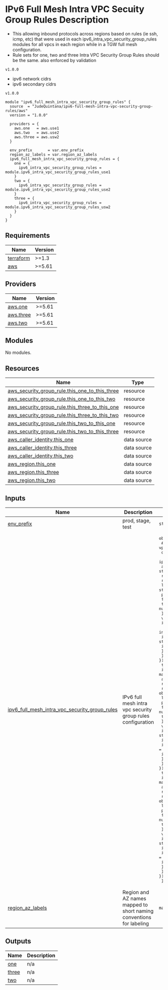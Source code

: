 # IPv6 Full Mesh Intra VPC Secuity Group Rules Description
- This allowing inbound protocols across regions based on rules (ie ssh, icmp, etc) that
  were used in each ipv6\_intra\_vpc\_security\_group\_rules modules for all vpcs in each region while in a TGW full mesh configuration.
- Rule sets for one, two and three Intra VPC Security Group Rules should be the same. also enforced by validation

`v1.0.0`
- ipv6 network cidrs
- ipv6 secondary cidrs

`v1.0.0`
```
module "ipv6_full_mesh_intra_vpc_security_group_rules" {
  source  = "JudeQuintana/ipv6-full-mesh-intra-vpc-security-group-rules/aws"
  version = "1.0.0"

  providers = {
    aws.one   = aws.use1
    aws.two   = aws.use2
    aws.three = aws.usw2
  }

  env_prefix       = var.env_prefix
  region_az_labels = var.region_az_labels
  ipv6_full_mesh_intra_vpc_security_group_rules = {
    one = {
      ipv6_intra_vpc_security_group_rules = module.ipv6_intra_vpc_security_group_rules_use1
    }
    two = {
      ipv6_intra_vpc_security_group_rules = module.ipv6_intra_vpc_security_group_rules_use2
    }
    three = {
      ipv6_intra_vpc_security_group_rules = module.ipv6_intra_vpc_security_group_rules_usw2
    }
  }
}
```

## Requirements

| Name | Version |
|------|---------|
| <a name="requirement_terraform"></a> [terraform](#requirement\_terraform) | >=1.3 |
| <a name="requirement_aws"></a> [aws](#requirement\_aws) | >=5.61 |

## Providers

| Name | Version |
|------|---------|
| <a name="provider_aws.one"></a> [aws.one](#provider\_aws.one) | >=5.61 |
| <a name="provider_aws.three"></a> [aws.three](#provider\_aws.three) | >=5.61 |
| <a name="provider_aws.two"></a> [aws.two](#provider\_aws.two) | >=5.61 |

## Modules

No modules.

## Resources

| Name | Type |
|------|------|
| [aws_security_group_rule.this_one_to_this_three](https://registry.terraform.io/providers/hashicorp/aws/latest/docs/resources/security_group_rule) | resource |
| [aws_security_group_rule.this_one_to_this_two](https://registry.terraform.io/providers/hashicorp/aws/latest/docs/resources/security_group_rule) | resource |
| [aws_security_group_rule.this_three_to_this_one](https://registry.terraform.io/providers/hashicorp/aws/latest/docs/resources/security_group_rule) | resource |
| [aws_security_group_rule.this_three_to_this_two](https://registry.terraform.io/providers/hashicorp/aws/latest/docs/resources/security_group_rule) | resource |
| [aws_security_group_rule.this_two_to_this_one](https://registry.terraform.io/providers/hashicorp/aws/latest/docs/resources/security_group_rule) | resource |
| [aws_security_group_rule.this_two_to_this_three](https://registry.terraform.io/providers/hashicorp/aws/latest/docs/resources/security_group_rule) | resource |
| [aws_caller_identity.this_one](https://registry.terraform.io/providers/hashicorp/aws/latest/docs/data-sources/caller_identity) | data source |
| [aws_caller_identity.this_three](https://registry.terraform.io/providers/hashicorp/aws/latest/docs/data-sources/caller_identity) | data source |
| [aws_caller_identity.this_two](https://registry.terraform.io/providers/hashicorp/aws/latest/docs/data-sources/caller_identity) | data source |
| [aws_region.this_one](https://registry.terraform.io/providers/hashicorp/aws/latest/docs/data-sources/region) | data source |
| [aws_region.this_three](https://registry.terraform.io/providers/hashicorp/aws/latest/docs/data-sources/region) | data source |
| [aws_region.this_two](https://registry.terraform.io/providers/hashicorp/aws/latest/docs/data-sources/region) | data source |

## Inputs

| Name | Description | Type | Default | Required |
|------|-------------|------|---------|:--------:|
| <a name="input_env_prefix"></a> [env\_prefix](#input\_env\_prefix) | prod, stage, test | `string` | n/a | yes |
| <a name="input_ipv6_full_mesh_intra_vpc_security_group_rules"></a> [ipv6\_full\_mesh\_intra\_vpc\_security\_group\_rules](#input\_ipv6\_full\_mesh\_intra\_vpc\_security\_group\_rules) | IPv6 full mesh intra vpc security group rules configuration | <pre>object({<br/>    # security rule object to allow inbound across vpcs intra-vpc security group<br/>    one = object({<br/>      ipv6_intra_vpc_security_group_rules = map(object({<br/>        account_id = string<br/>        region     = string<br/>        rule = object({<br/>          label     = string<br/>          protocol  = string<br/>          from_port = number<br/>          to_port   = number<br/>        })<br/>        vpcs = map(object({<br/>          id                          = string<br/>          intra_vpc_security_group_id = string<br/>          ipv6_network_cidr           = string<br/>          ipv6_secondary_cidrs        = list(string)<br/>        }))<br/>    })) })<br/>    two = object({<br/>      ipv6_intra_vpc_security_group_rules = map(object({<br/>        account_id = string<br/>        region     = string<br/>        rule = object({<br/>          label     = string<br/>          protocol  = string<br/>          from_port = number<br/>          to_port   = number<br/>        })<br/>        vpcs = map(object({<br/>          id                          = string<br/>          intra_vpc_security_group_id = string<br/>          ipv6_network_cidr           = string<br/>          ipv6_secondary_cidrs        = list(string)<br/>        }))<br/>    })) })<br/>    three = object({<br/>      ipv6_intra_vpc_security_group_rules = map(object({<br/>        account_id = string<br/>        region     = string<br/>        rule = object({<br/>          label     = string<br/>          protocol  = string<br/>          from_port = number<br/>          to_port   = number<br/>        })<br/>        vpcs = map(object({<br/>          id                          = string<br/>          intra_vpc_security_group_id = string<br/>          ipv6_network_cidr           = string<br/>          ipv6_secondary_cidrs        = list(string)<br/>        }))<br/>    })) })<br/>  })</pre> | n/a | yes |
| <a name="input_region_az_labels"></a> [region\_az\_labels](#input\_region\_az\_labels) | Region and AZ names mapped to short naming conventions for labeling | `map(string)` | n/a | yes |

## Outputs

| Name | Description |
|------|-------------|
| <a name="output_one"></a> [one](#output\_one) | n/a |
| <a name="output_three"></a> [three](#output\_three) | n/a |
| <a name="output_two"></a> [two](#output\_two) | n/a |
